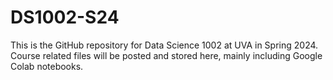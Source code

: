 # DS1002-S24

This is the GitHub repository for Data Science 1002 at UVA in Spring 2024.
Course related files will be posted and stored here, mainly including Google Colab notebooks.
